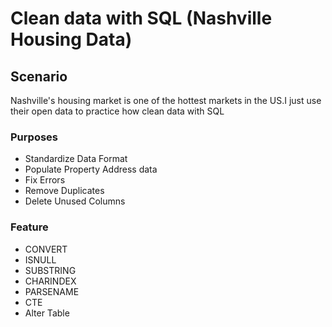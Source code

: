 # Clean data with SQL (Nashville Housing Data)

## Scenario

Nashville's housing market is one of the hottest markets in the US.I just use their open data to practice how clean data with SQL

### Purposes
- Standardize Data Format
- Populate Property Address data
- Fix Errors
- Remove Duplicates
- Delete Unused Columns

### Feature

- CONVERT
- ISNULL
- SUBSTRING
- CHARINDEX
- PARSENAME
- CTE
- Alter Table
